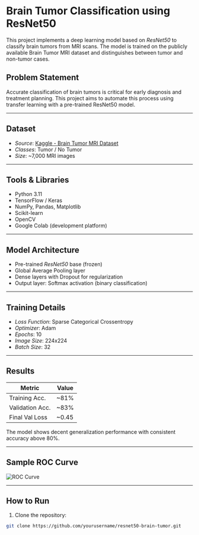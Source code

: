 # Brain Tumor Classification using ResNet50

This project implements a deep learning model based on *ResNet50* to classify brain tumors from MRI scans. The model is trained on the publicly available Brain Tumor MRI dataset and distinguishes between tumor and non-tumor cases.

##  Problem Statement

Accurate classification of brain tumors is critical for early diagnosis and treatment planning. This project aims to automate this process using transfer learning with a pre-trained ResNet50 model.

---

##  Dataset

- *Source*: [Kaggle - Brain Tumor MRI Dataset](https://www.kaggle.com/datasets/masoudnickparvar/brain-tumor-mri-dataset)
- *Classes*: Tumor / No Tumor
- *Size*: ~7,000 MRI images

---

##  Tools & Libraries

- Python 3.11
- TensorFlow / Keras
- NumPy, Pandas, Matplotlib
- Scikit-learn
- OpenCV
- Google Colab (development platform)

---

##  Model Architecture

- Pre-trained *ResNet50* base (frozen)
- Global Average Pooling layer
- Dense layers with Dropout for regularization
- Output layer: Softmax activation (binary classification)

---

##  Training Details

- *Loss Function*: Sparse Categorical Crossentropy  
- *Optimizer*: Adam  
- *Epochs*: 10  
- *Image Size*: 224x224  
- *Batch Size*: 32  

---

## Results

| Metric         | Value     |
|----------------|-----------|
| Training Acc.  | ~81%      |
| Validation Acc.| ~83%      |
| Final Val Loss | ~0.45     |

The model shows decent generalization performance with consistent accuracy above 80%.

---

##  Sample ROC Curve

![ROC Curve](https://i.postimg.cc/50H5cF6v/IMG-20250726-WA0020.jpg)

---

##  How to Run

1. Clone the repository:
```bash
git clone https://github.com/yourusername/resnet50-brain-tumor.git
